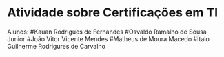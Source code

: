 # Atividade sobre Certificações em TI


Alunos:
#Kauan Rodrigues de Fernandes
#Osvaldo Ramalho de Sousa Junior
#João Vitor Vicente Mendes
#Matheus de Moura Macedo
#Ítalo Guilherme Rodrigures de Carvalho
